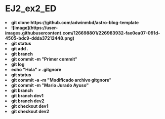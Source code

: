 <h1>EJ2_ex2_ED</h1>
<h4>

<li>git clone https://github.com/adwinmbd/astro-blog-template
<li>![image](https://user-images.githubusercontent.com/126698801/226983932-fae0ea07-091d-4505-bdc9-ddda37212448.png)</li>

<li>git status</li>
<li>git add .</li>
<li>git branch</li>
<li>git commit -m "Primer commit"</li>
<li>git log</li>
<li>echo "Hola" > .gitgnore</li>
<li>git status</li>
<li>git commit -a -m "Modificado archivo gitgnore"</li>
<li>git commit -m "Mario Jurado Ayuso"</li>
<li>git branch</li>
<li>git branch dev1</li>
<li>git branch dev2</li>
<li>git checkout dev1</li>
<li>git checkout dev2</li>
</h4>

